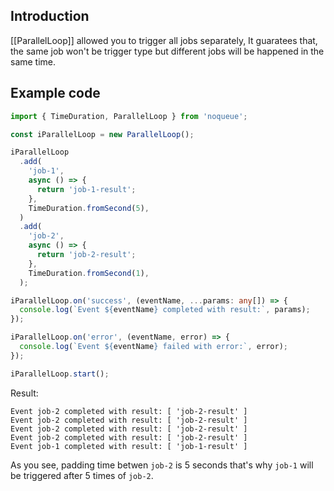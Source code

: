 ## Introduction

[[ParallelLoop]] allowed you to trigger all jobs separately, It guaratees that, the same job won't be trigger type but different jobs will be happened in the same time.

## Example code

```ts
import { TimeDuration, ParallelLoop } from 'noqueue';

const iParallelLoop = new ParallelLoop();

iParallelLoop
  .add(
    'job-1',
    async () => {
      return 'job-1-result';
    },
    TimeDuration.fromSecond(5),
  )
  .add(
    'job-2',
    async () => {
      return 'job-2-result';
    },
    TimeDuration.fromSecond(1),
  );

iParallelLoop.on('success', (eventName, ...params: any[]) => {
  console.log(`Event ${eventName} completed with result:`, params);
});

iParallelLoop.on('error', (eventName, error) => {
  console.log(`Event ${eventName} failed with error:`, error);
});

iParallelLoop.start();
```

Result:

```
Event job-2 completed with result: [ 'job-2-result' ]
Event job-2 completed with result: [ 'job-2-result' ]
Event job-2 completed with result: [ 'job-2-result' ]
Event job-2 completed with result: [ 'job-2-result' ]
Event job-1 completed with result: [ 'job-1-result' ]
```

As you see, padding time betwen `job-2` is 5 seconds that's why `job-1` will be triggered after 5 times of `job-2`.
